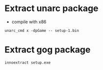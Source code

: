 # Extract unarc package

- compile with x86

```
unarc_cmd x -dpGame -- setup-1.bin
```

# Extract gog package

```
innoextract setup.exe
```
